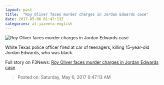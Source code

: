 ```yaml
---
layout: post
title:  "Roy Oliver faces murder charges in Jordan Edwards case"
date: 2017-05-06 01:47:13Z
categories: al-jazeera-english
---
```


![Roy Oliver faces murder charges in Jordan Edwards case](http://www.aljazeera.com/mritems/Images/2017/5/6/c5d6590b91984ab1acf48b3a5589de66_18.jpg)

White Texas police officer fired at car of teenagers, killing 15-year-old Jordan Edwards, who was black.


Full story on F3News: [Roy Oliver faces murder charges in Jordan Edwards case](http://www.f3nws.com/n/bZmzDH)

> Posted on: Saturday, May 6, 2017 6:47:13 AM
